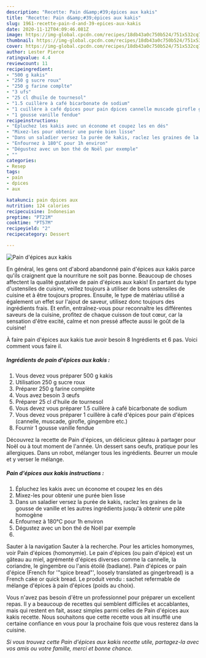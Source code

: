 ```yaml
---
description: "Recette: Pain d&amp;#39;épices aux kakis"
title: "Recette: Pain d&amp;#39;épices aux kakis"
slug: 1961-recette-pain-d-and-39-epices-aux-kakis
date: 2020-11-12T04:09:46.081Z
image: https://img-global.cpcdn.com/recipes/18db43a0c750b524/751x532cq70/pain-depices-aux-kakis-photo-principale-de-la-recette.jpg
thumbnail: https://img-global.cpcdn.com/recipes/18db43a0c750b524/751x532cq70/pain-depices-aux-kakis-photo-principale-de-la-recette.jpg
cover: https://img-global.cpcdn.com/recipes/18db43a0c750b524/751x532cq70/pain-depices-aux-kakis-photo-principale-de-la-recette.jpg
author: Lester Pierce
ratingvalue: 4.4
reviewcount: 11
recipeingredient:
- "500 g kakis"
- "250 g sucre roux"
- "250 g farine complte"
- "3 ufs"
- "25 cl dhuile de tournesol"
- "1.5 cuillère à café bicarbonate de sodium"
- "1 cuillère à café dpices pour pain dpices cannelle muscade girofle gingembre etc"
- "1 gousse vanille fendue"
recipeinstructions:
- "Épluchez les kakis avec un économe et coupez les en dés"
- "Mixez-les pour obtenir une purée bien lisse"
- "Dans un saladier versez la purée de kakis, raclez les graines de la gousse de vanille et les autres ingrédients jusqu&#39;à obtenir une pâte homogène"
- "Enfournez à 180°C pour 1h environ"
- "Dégustez avec un bon thé de Noël par exemple"
- ""
categories:
- Resep
tags:
- pain
- dpices
- aux

katakunci: pain dpices aux 
nutrition: 124 calories
recipecuisine: Indonesian
preptime: "PT21M"
cooktime: "PT57M"
recipeyield: "2"
recipecategory: Dessert

---
```



![Pain d&#39;épices aux kakis](https://img-global.cpcdn.com/recipes/18db43a0c750b524/751x532cq70/pain-depices-aux-kakis-photo-principale-de-la-recette.jpg)

En général, les gens ont d'abord abandonné pain d&#39;épices aux kakis parce qu'ils craignent que la nourriture ne soit pas bonne. Beaucoup de choses affectent la qualité gustative de pain d&#39;épices aux kakis! En partant du type d'ustensiles de cuisine, veillez toujours à utiliser de bons ustensiles de cuisine et à être toujours propres. Ensuite, le type de matériau utilisé a également un effet sur l'ajout de saveur, utilisez donc toujours des ingrédients frais. Et enfin, entraînez-vous pour reconnaître les différentes saveurs de la cuisine, profitez de chaque cuisson de tout cœur, car la sensation d'être excité, calme et non pressé affecte aussi le goût de la cuisine!

<!--inarticleads1-->

À faire pain d&#39;épices aux kakis tue avoir besoin 8 Ingrédients et 6 pas. Voici comment vous faire il.

##### Ingrédients de pain d&#39;épices aux kakis :

1. Vous devez vous préparer 500 g kakis
1. Utilisation 250 g sucre roux
1. Préparer 250 g farine complète
1. Vous avez besoin 3 œufs
1. Préparer 25 cl d&#39;huile de tournesol
1. Vous devez vous préparer 1.5 cuillère à café bicarbonate de sodium
1. Vous devez vous préparer 1 cuillère à café d&#39;épices pour pain d&#39;épices (cannelle, muscade, girofle, gingembre etc.)
1. Fournir 1 gousse vanille fendue


Découvrez la recette de Pain d&#39;épices, un délicieux gâteau à partager pour Noël ou à tout moment de l&#39;année. Un dessert sans oeufs, pratique pour les allergiques. Dans un robot, mélanger tous les ingrédients. Beurrer un moule et y verser le mélange. 

<!--inarticleads2-->

##### Pain d&#39;épices aux kakis instructions :

1. Épluchez les kakis avec un économe et coupez les en dés
1. Mixez-les pour obtenir une purée bien lisse
1. Dans un saladier versez la purée de kakis, raclez les graines de la gousse de vanille et les autres ingrédients jusqu&#39;à obtenir une pâte homogène
1. Enfournez à 180°C pour 1h environ
1. Dégustez avec un bon thé de Noël par exemple
1. 


Sauter à la navigation Sauter à la recherche. Pour les articles homonymes, voir Pain d&#39;épices (homonymie). Le pain d&#39;épices (ou pain d&#39;épice) est un gâteau au miel, agrémenté d&#39;épices diverses comme la cannelle, la coriandre, le gingembre ou l&#39;anis étoilé (badiane). Pain d&#39;épices or pain d&#39;épice (French for &#39;&#34;spice bread&#34;&#39;, loosely translated as gingerbread) is a French cake or quick bread. Le produit vendu : sachet refermable de mélange d&#39;épices à pain d&#39;épices (poids au choix). 

<!--inarticleads1-->

<p>
Vous n'avez pas besoin d'être un professionnel pour préparer un excellent repas. Il y a beaucoup de recettes qui semblent difficiles et accablantes, mais qui restent en fait, assez simples parmi celles de Pain d&#39;épices aux kakis recette. Nous souhaitons que cette recette vous ait insufflé une certaine confiance en vous pour la prochaine fois que vous resterez dans la cuisine.
</p>

<p>
<i>Si vous trouvez cette Pain d&#39;épices aux kakis recette utile, partagez-la avec vos amis ou votre famille, merci et bonne chance.</i>
</p>

